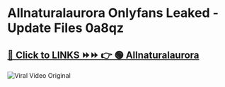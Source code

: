 
 # Allnaturalaurora Onlyfans Leaked - Update Files 0a8qz

## <h2><a href="https://clipsfans.com/Allnaturalaurora&ref=git">🔗 Click to LINKS ⏩⏩ 👉 🟢 Allnaturalaurora </a></h2>

<a href="https://clipsfans.com/Allnaturalaurora&ref=git" rel="nofollow" data-target="animated-image.originalLink"><img src="https://i.ibb.co.com/xMMVF88/686577567.gif" alt="Viral Video Original" style="max-width: 100%; display: inline-block;" data-target="animated-image.originalImage"></a>

